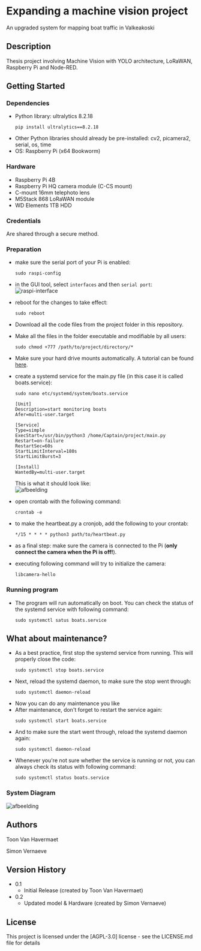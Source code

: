 # Expanding a machine vision project
An upgraded system for mapping boat traffic in Valkeakoski
## Description
Thesis project involving Machine Vision with YOLO architecture, LoRaWAN, Raspberry Pi and Node-RED. 


## Getting Started

### Dependencies
* Python library: ultralytics 8.2.18
  ```
  pip install ultralytics==8.2.18
  ```
* Other Python libraries should already be pre-installed: cv2, picamera2, serial, os, time
* OS: Raspberry Pi (x64 Bookworm)


### Hardware
* Raspberry Pi 4B
* Raspberry Pi HQ camera module (C-CS mount)
* C-mount 16mm telephoto lens
* M5Stack 868 LoRaWAN module
* WD Elements 1TB HDD

### Credentials
Are shared through a secure method.

### Preparation
* make sure the serial port of your Pi is enabled:
  ```
  sudo raspi-config
  ```
* in the GUI tool, select `interfaces` and then `serial port`: <br>
  ![raspi-interface](https://github.com/Bonsa-BE/boats/assets/68948638/22c44a3f-e608-4afb-a748-5ccbf180475e)
  
* reboot for the changes to take effect:
  ```
  sudo reboot
  ```
* Download all the code files from the project folder in this repository.
  
* Make all the files in the folder executable and modifiable by all users:
  ```
  sudo chmod +777 /path/to/project/directory/*
  ```
* Make sure your hard drive mounts automatically. A tutorial can be found [here](https://www.digikey.fi/fi/maker/tutorials/2022/how-to-connect-a-drive-hddssd-to-a-raspberry-pi-or-other-linux-computers).
* create a systemd service for the main.py file (in this case it is called boats.service):
  ```
  sudo nano etc/systemd/system/boats.service
  ```
  ```
  [Unit]
  Description=start monitoring boats
  Afer=multi-user.target
  
  [Service]
  Type=simple
  ExecStart=/usr/bin/python3 /home/Captain/project/main.py
  Restart=on-failure
  RestartSec=60s
  StartLimitInterval=180s
  StartLimitBurst=3
  
  [Install]
  WantedBy=multi-user.target
  ```
  
  This is what it should look like: <br>  ![afbeelding](https://github.com/Bonsa-BE/boats/assets/68948638/d764a18b-9930-44d1-aa18-066055a2ccf0)
* open crontab with the following command:
  ```
  crontab -e
  ```
* to make the heartbeat.py a cronjob, add the following to your crontab:
  ```
  */15 * * * * python3 path/to/heartbeat.py
  ```
* as a final step: make sure the camera is connected to the Pi (__only connect the camera when the Pi is off!__).
* executing following command will try to initialize the camera:
  ```
  libcamera-hello
  ```



### Running program
* The program will run automatically on boot. You can check the status of the systemd service with following command:
  ```
  sudo systemctl satus boats.service
  ```

## What about maintenance?

* As a best practice, first stop the systemd service from running. This will properly close the code:
  ```
  sudo systemctl stop boats.service
  ```
* Next, reload the systemd daemon, to make sure the stop went through:
  ```
  sudo systemctl daemon-reload
  ```
* Now you can do any maintenance you like
* After maintenance, don't forget to restart the service again:
  ```
  sudo systemctl start boats.service
  ```
* And to make sure the start went through, reload the systemd daemon again:
  ```
  sudo systemctl daemon-reload
  ```
* Whenever you're not sure whether the service is running or not, you can always check its status with following command:
  ```
  sudo systemctl status boats.service
  ```
### System Diagram
![afbeelding](https://github.com/Bonsa-BE/boats/assets/68948638/c026393c-a230-4289-9dff-5b582763607e)

## Authors
Toon Van Havermaet 

Simon Vernaeve

## Version History
* 0.1
    * Initial Release (created by Toon Van Havermaet)
* 0.2
    * Updated model & Hardware (created by Simon Vernaeve)

## License

This project is licensed under the [AGPL-3.0] license - see the LICENSE.md file for details
